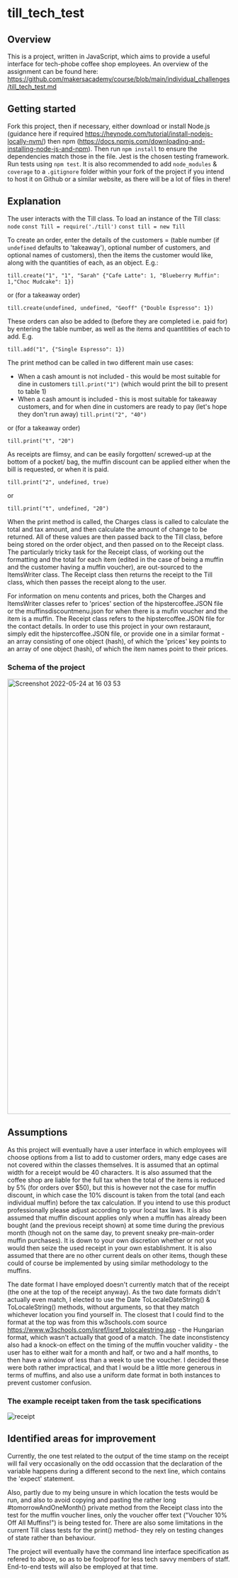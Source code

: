 # till_tech_test

## Overview
This is a project, written in JavaScript, which aims to provide a useful interface for tech-phobe coffee shop employees. An overview of the assignment can be found here: https://github.com/makersacademy/course/blob/main/individual_challenges/till_tech_test.md


## Getting started
Fork this project, then if necessary, either download or install Node.js (guidance here if required https://heynode.com/tutorial/install-nodejs-locally-nvm/) then npm (https://docs.npmjs.com/downloading-and-installing-node-js-and-npm). Then run `npm install` to ensure the dependencies match those in the file. Jest is the chosen testing framework. Run tests using `npm test`. It is also recommended to add `node_modules` & `coverage` to a `.gitignore` folder within your fork of the project if you intend to host it on Github or a similar website, as there will be a lot of files in there!


## Explanation
The user interacts with the Till class. To load an instance of the Till class:
`node`
`const Till = require('./till')`
`const till = new Till`

To create an order, enter the details of the customers = (table number (if `undefined` defaults to 'takeaway'), optional number of customers, and optional names of customers), then the items the customer would like, along with the quantities of each, as an object. E.g.:

`till.create("1", "1", "Sarah" {"Cafe Latte": 1, "Blueberry Muffin": 1,"Choc Mudcake": 1})`

or (for a takeaway order)

`till.create(undefined, undefined, "Geoff" {"Double Espresso": 1})`


These orders can also be added to (before they are completed i.e. paid for) by entering the table number, as well as the items and quantitities of each to add. E.g.

`till.add("1", {"Single Espresso": 1})`

The print method can be called in two different main use cases: 
- When a cash amount is not included - this would be most suitable for dine in customers
`till.print("1")`
(which would print the bill to present to table 1)
- When a cash amount is included - this is most suitable for takeaway customers, and for when dine in customers are ready to pay (let's hope they don't run away)
`till.print("2", "40")`

or (for a takeaway order)

`till.print("t", "20")`

As receipts are flimsy, and can be easily forgotten/ screwed-up at the bottom of a pocket/ bag, the muffin discount can be applied either when the bill is requested, or when it is paid.

`till.print("2", undefined, true)`

or

`till.print("t", undefined, "20")`

When the print method is called, the Charges class is called to calculate the total and tax amount, and then calculate the amount of change to be returned. All of these values are then passed back to the Till class, before being stored on the order object, and then passed on to the Receipt class. The particularly tricky task for the Receipt class, of working out the formatting and the total for each item (edited in the case of being a muffin and the customer having a muffin voucher), are out-sourced to the ItemsWriter class. The Receipt class then returns the receipt to the Till class, which then passes the receipt along to the user.

For information on menu contents and prices, both the Charges and ItemsWriter classes refer to 'prices' section of the hipstercoffee.JSON file or the muffinsdiscountmenu.json for when there is a mufin voucher and the item is a muffin. The Receipt class refers to the hipstercoffee.JSON file for the contact details. In order to use this project in your own restaraunt, simply edit the hipstercoffee.JSON file, or provide one in a similar format - an array consisting of one object (hash), of which the 'prices' key points to an array of one object (hash), of which the item names point to their prices.

### Schema of the project
<img width="979" alt="Screenshot 2022-05-24 at 16 03 53" src="https://user-images.githubusercontent.com/98953155/170068628-107fbf9d-0097-48b9-90e6-511a8646acc1.png">


## Assumptions
As this project will eventually have a user interface in which employees will choose options from a list to add to customer orders, many edge cases are not covered within the classes themselves. It is assumed that an optimal width for a receipt would be 40 characters. It is also assumed that the coffee shop are liable for the full tax when the total of the items is reduced by 5% (for orders over $50), but this is however not the case for muffin discount, in which case the 10% discount is taken from the total (and each individual muffin) before the tax calculation. If you intend to use this product professionally please adjust according to your local tax laws. It is also assumed that muffin discount applies only when a muffin has already been bought (and the previous receipt shown) at some time during the previous month (though not on the same day, to prevent sneaky pre-main-order muffin purchases). It is down to your own discretion whether or not you would then seize the used receipt in your own establishment. It is also assumed that there are no other current deals on other items, though these could of course be implemented by using similar methodology to the muffins.

The date format I have employed doesn't currently match that of the receipt (the one at the top of the receipt anyway). As the two date formats didn't actually even match, I elected to use the Date ToLocaleDateString() & ToLocaleString() methods, without arguments, so that they match whichever location you find yourself in. The closest that I could find to the format at the top was from this w3schools.com source https://www.w3schools.com/jsref/jsref_tolocalestring.asp - the Hungarian format, which wasn't actually that good of a match. The date inconstistency also had a knock-on effect on the timing of the muffin voucher validity -  the user has to either wait for a month and half, or two and a half months, to then have a window of less than a week to use the voucher. I decided these were both rather impractical, and that I would be a little more generous in terms of muffins, and also use a uniform date format in both instances to prevent customer confusion.


### The example receipt taken from the task specifications
![receipt](https://user-images.githubusercontent.com/98953155/170071613-31bc0f8d-c486-4992-8dda-fc90c1e2de3f.jpeg)


## Identified areas for improvement
Currently, the one test related to the output of the time stamp on the receipt will fail very occasionally on the odd occassion that the declaration of the variable happens during a different second to the next line, which contains the 'expect' statement. 

Also, partly due to my being unsure in which location the tests would be run, and also to avoid copying and pasting the rather long #tomorrowAndOneMonth() private method from the Receipt class into the test for the muffin voucher lines, only the voucher offer text ("Voucher 10% Off All Muffins!") is being tested for. There are also some limitations in the current Till class tests for the print() method- they rely on testing changes of state rather than behaviour.

The project will eventually have the command line interface specification as refered to above, so as to be foolproof for less tech savvy members of staff. End-to-end tests will also be employed at that time.

